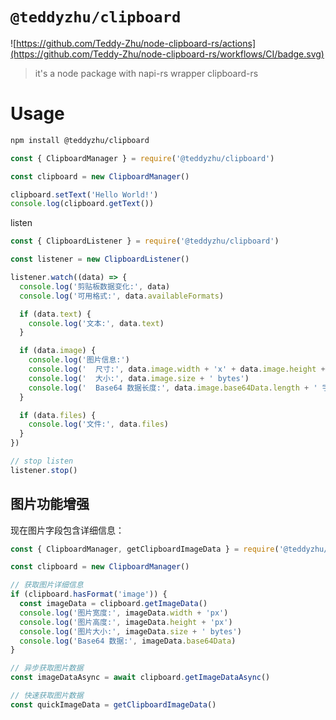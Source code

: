 # `@teddyzhu/clipboard`

![https://github.com/Teddy-Zhu/node-clipboard-rs/actions](https://github.com/Teddy-Zhu/node-clipboard-rs/workflows/CI/badge.svg)

> it's a node package with napi-rs wrapper clipboard-rs

# Usage

```bash
npm install @teddyzhu/clipboard
```

```javascript
const { ClipboardManager } = require('@teddyzhu/clipboard')

const clipboard = new ClipboardManager()

clipboard.setText('Hello World!')
console.log(clipboard.getText())
```

listen

```javascript
const { ClipboardListener } = require('@teddyzhu/clipboard')

const listener = new ClipboardListener()

listener.watch((data) => {
  console.log('剪贴板数据变化:', data)
  console.log('可用格式:', data.availableFormats)

  if (data.text) {
    console.log('文本:', data.text)
  }

  if (data.image) {
    console.log('图片信息:')
    console.log('  尺寸:', data.image.width + 'x' + data.image.height + 'px')
    console.log('  大小:', data.image.size + ' bytes')
    console.log('  Base64 数据长度:', data.image.base64Data.length + ' 字符')
  }

  if (data.files) {
    console.log('文件:', data.files)
  }
})

// stop listen
listener.stop()
```

## 图片功能增强

现在图片字段包含详细信息：

```javascript
const { ClipboardManager, getClipboardImageData } = require('@teddyzhu/clipboard')

const clipboard = new ClipboardManager()

// 获取图片详细信息
if (clipboard.hasFormat('image')) {
  const imageData = clipboard.getImageData()
  console.log('图片宽度:', imageData.width + 'px')
  console.log('图片高度:', imageData.height + 'px')
  console.log('图片大小:', imageData.size + ' bytes')
  console.log('Base64 数据:', imageData.base64Data)
}

// 异步获取图片数据
const imageDataAsync = await clipboard.getImageDataAsync()

// 快速获取图片数据
const quickImageData = getClipboardImageData()
```
